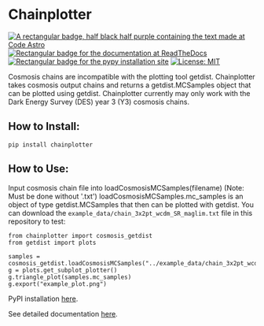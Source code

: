 # Chainplotter

[![A rectangular badge, half black half purple containing the text made at Code Astro](https://img.shields.io/badge/Made%20at-Code/Astro-blueviolet.svg)](https://semaphorep.github.io/codeastro/)
[![Rectangular badge for the documentation at ReadTheDocs](https://img.shields.io/readthedocs/chainplotter/latest
)](https://chainplotter.readthedocs.io/en/latest/)
[![Rectangular badge for the pypy installation site](https://img.shields.io/pypi/v/chainplotter)](https://pypi.org/project/chainplotter/)
[![License: MIT](https://img.shields.io/badge/License-MIT-yellow.svg)](https://opensource.org/licenses/MIT)

Cosmosis chains are incompatible with the plotting tool getdist. Chainplotter takes cosmosis output chains and returns a getdist.MCSamples object that can be plotted using getdist. Chainplotter currently may only work with the Dark Energy Survey (DES) year 3 (Y3) cosmosis chains.

## How to Install: 

```
pip install chainplotter
```

## How to Use: 

Input cosmosis chain file into loadCosmosisMCSamples(filename) (Note: Must be done without '.txt')
loadCosmosisMCSamples.mc_samples is an object of type getdist.MCSamples that then can be plotted with getdist.
You can download the `example_data/chain_3x2pt_wcdm_SR_maglim.txt` file in this repository to test:

```
from chainplotter import cosmosis_getdist
from getdist import plots

samples = cosmosis_getdist.loadCosmosisMCSamples("../example_data/chain_3x2pt_wcdm_SR_maglim")
g = plots.get_subplot_plotter()
g.triangle_plot(samples.mc_samples)
g.export("example_plot.png")
```
PyPI installation [here](https://pypi.org/project/chainplotter/).

See detailed documentation [here](https://chainplotter.readthedocs.io/en/latest/).
